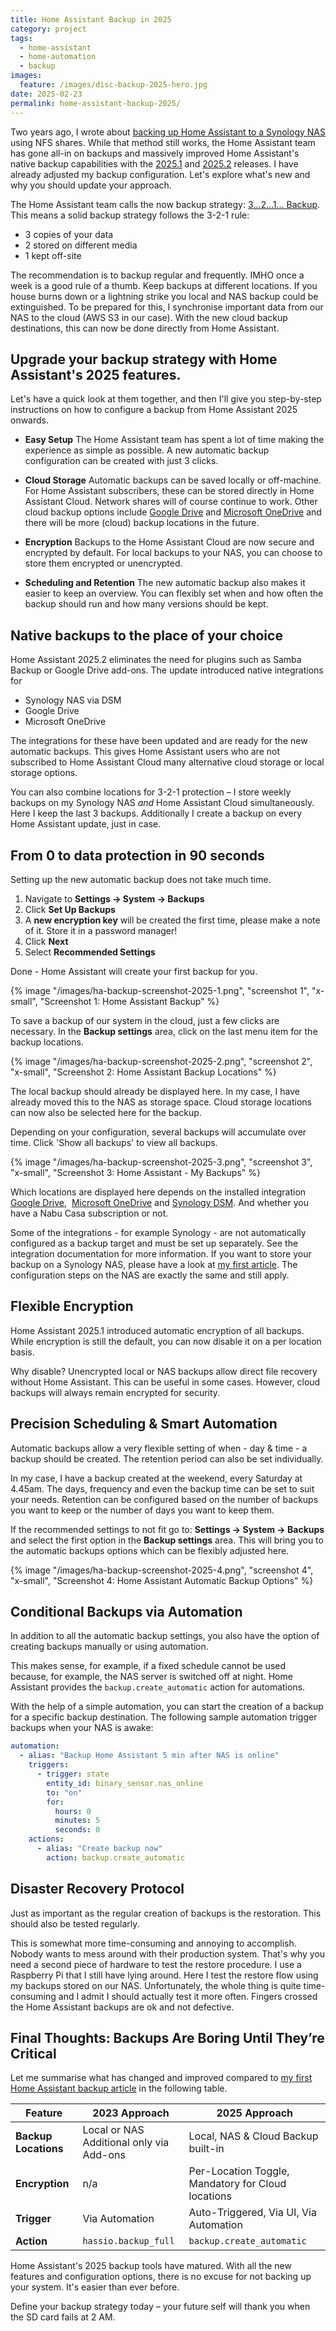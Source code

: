 ```yaml
---
title: Home Assistant Backup in 2025
category: project
tags:
  - home-assistant
  - home-automation
  - backup
images:
  feature: /images/disc-backup-2025-hero.jpg
date: 2025-02-23
permalink: home-assistant-backup-2025/
---
```

Two years ago, I wrote about [backing up Home Assistant to a Synology NAS](/home-assistant-backup-to-synology-nas/) using NFS shares. While that method still works, the Home Assistant team has gone all-in on backups and massively improved Home Assistant's native backup capabilities with the [2025.1](https://www.home-assistant.io/blog/2025/01/03/release-20251/) and [2025.2](https://www.home-assistant.io/blog/2025/02/05/release-20252/) releases. I have already adjusted my backup configuration. Let's explore what's new and why you should update your approach. 

The Home Assistant team calls the now backup strategy: [3…2…1… Backup](https://www.home-assistant.io/blog/2025/01/03/3-2-1-backup/). This means a solid backup strategy follows the 3-2-1 rule:

- 3 copies of your data
- 2 stored on different media
- 1 kept off-site

The recommendation is to backup regular and frequently. IMHO once a week is a good rule of a thumb. Keep backups at different locations. If you house burns down or a lightning strike you local and NAS backup could be extinguished. To be prepared for this, I synchronise important data from our NAS to the cloud (AWS S3 in our case). With the new cloud backup destinations, this can now be done directly from Home Assistant.

## Upgrade your backup strategy with Home Assistant's 2025 features.

Let's have a quick look at them together, and then I'll give you step-by-step instructions on how to configure a backup from Home Assistant 2025 onwards.

* **Easy Setup**
  The Home Assistant team has spent a lot of time making the experience as simple as possible. A new automatic backup configuration can be created with just 3 clicks.

* **Cloud Storage**
  Automatic backups can be saved locally or off-machine. For Home Assistant subscribers, these can be stored directly in Home Assistant Cloud. Network shares will of course continue to work. Other cloud backup options include [Google Drive](https://www.home-assistant.io/integrations/google_drive/) and [Microsoft OneDrive](https://www.home-assistant.io/integrations/onedrive/) and there will be more (cloud) backup locations in the future.

* **Encryption**
  Backups to the Home Assistant Cloud are now secure and encrypted by default. For local backups to your NAS, you can choose to store them encrypted or unencrypted.
  
* **Scheduling and Retention**
  The new automatic backup also makes it easier to keep an overview. You can flexibly set when and how often the backup should run and how many versions should be kept.

## Native backups to the place of your choice

Home Assistant 2025.2 eliminates the need for plugins such as Samba Backup or Google Drive add-ons. The update introduced native integrations for 

- Synology NAS via DSM
- Google Drive
- Microsoft OneDrive

The integrations for these have been updated and are ready for the new automatic backups. This gives Home Assistant users who are not subscribed to Home Assistant Cloud many alternative cloud storage or local storage options.

You can also combine locations for 3-2-1 protection – I store weekly backups on my Synology NAS *and* Home Assistant Cloud simultaneously. Here I keep the last 3 backups. Additionally I create a backup on every Home Assistant update, just in case.

## From 0 to data protection in 90 seconds

Setting up the new automatic backup does not take much time.

1. Navigate to **Settings → System → Backups**  
2. Click **Set Up Backups**  
3. A **new encryption key** will be created the first time, please make a note of it. Store it in a password manager!  
4. Click **Next**
5. Select **Recommended Settings**

Done - Home Assistant will create your first backup for you.

{% image "/images/ha-backup-screenshot-2025-1.png", "screenshot 1", "x-small", "Screenshot 1: Home Assistant Backup" %}

To save a backup of our system in the cloud, just a few clicks are necessary. In the **Backup settings** area, click on the last menu item for the backup locations. 

{% image "/images/ha-backup-screenshot-2025-2.png", "screenshot 2", "x-small", "Screenshot 2: Home Assistant Backup Locations" %}

The local backup should already be displayed here. In my case, I have already moved this to the NAS as storage space. Cloud storage locations can now also be selected here for the backup.

Depending on your configuration, several backups will accumulate over time. Click 'Show all backups' to view all backups.

{% image "/images/ha-backup-screenshot-2025-3.png", "screenshot 3", "x-small", "Screenshot 3: Home Assistant - My Backups" %}

Which locations are displayed here depends on the installed integration [Google Drive](https://www.home-assistant.io/integrations/google_drive/),  [Microsoft OneDrive](https://www.home-assistant.io/integrations/onedrive/) and [Synology DSM](https://www.home-assistant.io/integrations/synology_dsm/#backup-location). And whether you have a Nabu Casa subscription or not.

Some of the integrations - for example Synology - are not automatically configured as a backup target and must be set up separately. See the integration documentation for more information. If you want to store your backup on a Synology NAS, please have a look at [my first article](https://markus-haack.com/home-assistant-backup-to-synology-nas/). The configuration steps on the NAS are exactly the same and still apply.
## Flexible Encryption

Home Assistant 2025.1 introduced automatic encryption of all backups. While encryption is still the default, you can now disable it on a per location basis. 

Why disable? Unencrypted local or NAS backups allow direct file recovery without Home Assistant. This can be useful in some cases. However, cloud backups will always remain encrypted for security.

## Precision Scheduling & Smart Automation  

Automatic backups allow a very flexible setting of when - day & time - a backup should be created. The retention period can also be set individually.

In my case, I have a backup created at the weekend, every Saturday at 4.45am. The days, frequency and even the backup time can be set to suit your needs. Retention can be configured based on the number of backups you want to keep or the number of days you want to keep them.

If the recommended settings to not fit go to: **Settings → System → Backups**  and select the first option in the **Backup settings** area. This will bring you to the automatic backups options which can be flexibly adjusted here.

{% image "/images/ha-backup-screenshot-2025-4.png", "screenshot 4", "x-small", "Screenshot 4: Home Assistant Automatic Backup Options" %}

## Conditional Backups via Automation  

In addition to all the automatic backup settings, you also have the option of creating backups manually or using automation.

This makes sense, for example, if a fixed schedule cannot be used because, for example, the NAS server is switched off at night. Home Assistant provides the `backup.create_automatic` action for automations.

With the help of a simple automation, you can start the creation of a backup for a specific backup destination. The following sample automation trigger backups when your NAS is awake:  

```yaml
automation:
  - alias: "Backup Home Assistant 5 min after NAS is online"
    triggers:
      - trigger: state  
        entity_id: binary_sensor.nas_online  
        to: "on"
        for:
          hours: 0
          minutes: 5
          seconds: 0
    actions:
      - alias: "Create backup now"
        action: backup.create_automatic
```


## Disaster Recovery Protocol 

Just as important as the regular creation of backups is the restoration. This should also be tested regularly.

This is somewhat more time-consuming and annoying to accomplish. Nobody wants to mess around with their production system. That's why you need a second piece of hardware to test the restore procedure. I use a Raspberry Pi that I still have lying around. Here I test the restore flow using my backups stored on our NAS. Unfortunately, the whole thing is quite time-consuming and I admit I should actually test it more often. Fingers crossed the Home Assistant backups are ok and not defective.

## Final Thoughts: Backups Are Boring Until They’re Critical  

Let me summarise what has changed and improved compared to [my first Home Assistant backup article](https://markus-haack.com/home-assistant-backup-to-synology-nas/) in the following table.

| Feature              | 2023 Approach                               | 2025 Approach                                      |
| -------------------- | ------------------------------------------- | -------------------------------------------------- |
| **Backup Locations** | Local or NAS<br>Additional only via Add-ons | Local, NAS & Cloud Backup built-in                 |
| **Encryption**       | n/a                                         | Per-Location Toggle, Mandatory for Cloud locations |
| **Trigger**          | Via Automation                              | Auto-Triggered, Via UI, Via Automation             |
| **Action**           | `hassio.backup_full`                        | `backup.create_automatic`                          |

Home Assistant's 2025 backup tools have matured. With all the new features and configuration options, there is no excuse for not backing up your system. It's easier than ever before. 

Define your backup strategy today – your future self will thank you when the SD card fails at 2 AM.  





